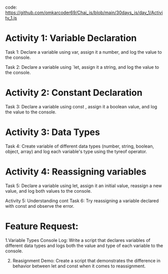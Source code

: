 code: https://github.com/omkarcoder69/Chai_js/blob/main/30days_js/day_1/Activity_1.js

<h1>Activity 1: Variable Declaration</h1>

Task 1: Declare a variable using var, assign it a number, and log the value to the console. 

Task 2: Declare a variable using `let, assign it a string, and log the value to the console.

<h1>Activity 2: Constant Declaration</h1>

Task 3: Declare a variable using const , assign it a boolean value, and log the value to the console.

<h1>Activity 3: Data Types</h1> 

Task 4: Create variable of different data types (number, string, boolean, object, array) and log each variable's type using the tyreof operator.

<h1>Activity 4: Reassigning variables</h1>
Task 5: Declare a variable using let, assign it an initial value, reassign a new value, and log both values to the console.

Activity 5: Understanding cont
Task 6: Try reassigning a variable declared with const and observe the error.

<h1>Feature Request:</h1>

1.Variable Types Console Log: Write a script that declares variables of different data types and logs both the value and type of each variable to the console.

2. Reasignment Demo: Create a script that demonstrates the difference in behavior between let and const when it comes to reassignment.


